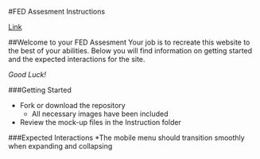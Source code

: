 #FED Assesment Instructions

[Link](http://github.com)

##Welcome to your FED Assesment
Your job is to recreate this website to the best of your abilities.  Below you will find information on getting started and the expected interactions for the site. 

*Good Luck!*

###Getting Started
* Fork or download the repository
	* All necessary images have been included
* Review the mock-up files in the Instruction folder

###Expected Interactions
*The mobile menu should transition smoothly when expanding and collapsing


